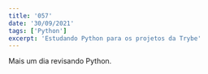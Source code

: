 ```yaml
---
title: '057'
date: '30/09/2021'
tags: ['Python']
excerpt: 'Estudando Python para os projetos da Trybe'
---
```

Mais um dia revisando Python.